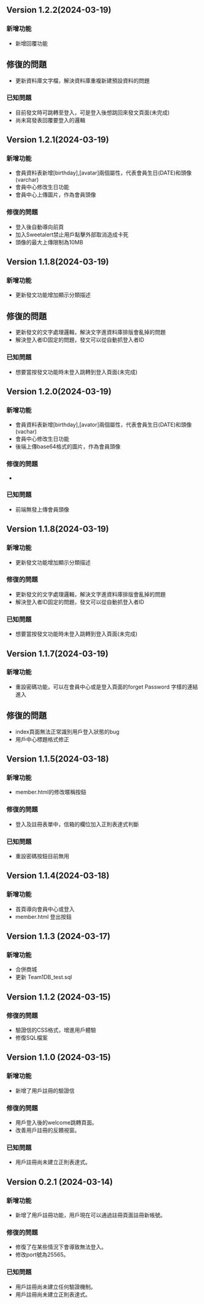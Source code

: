 ## Version 1.2.2(2024-03-19)

### 新增功能
- 新增回覆功能

## 修復的問題
- 更新資料庫文字檔，解決資料庫重複新建預設資料的問題

### 已知問題
- 目前發文時可跳轉至登入，可是登入後想跳回來發文頁面(未完成)
- 尚未寫發表回覆要登入的邏輯

## Version 1.2.1(2024-03-19)

### 新增功能
- 會員資料表新增[birthday],[avatar]兩個屬性，代表會員生日(DATE)和頭像(varchar)
- 會員中心修改生日功能
- 會員中心上傳圖片，作為會員頭像

### 修復的問題
- 登入後自動導向前頁
- 加入Sweetalert禁止用戶點擊外部取消造成卡死
- 頭像的最大上傳限制為10MB

## Version 1.1.8(2024-03-19)

### 新增功能
- 更新發文功能增加顯示分類描述


## 修復的問題
- 更新發文的文字處理邏輯，解決文字進資料庫排版會亂掉的問題
- 解決登入者ID固定的問題，發文可以從自動抓登入者ID

### 已知問題
- 想要當按發文功能時未登入跳轉到登入頁面(未完成)

## Version 1.2.0(2024-03-19)

### 新增功能
- 會員資料表新增[birthday],[avator]兩個屬性，代表會員生日(DATE)和頭像(vachar)
- 會員中心修改生日功能
- 後端上傳base64格式的圖片，作為會員頭像

### 修復的問題
- 

### 已知問題
- 前端無發上傳會員頭像

## Version 1.1.8(2024-03-19)

### 新增功能
- 更新發文功能增加顯示分類描述

### 修復的問題
- 更新發文的文字處理邏輯，解決文字進資料庫排版會亂掉的問題
- 解決登入者ID固定的問題，發文可以從自動抓登入者ID

### 已知問題
- 想要當按發文功能時未登入跳轉到登入頁面(未完成)

## Version 1.1.7(2024-03-19)

### 新增功能
- 重設密碼功能，可以在會員中心或是登入頁面的forget Password 字樣的連結進入

## 修復的問題
- index頁面無法正常識別用戶登入狀態的bug
- 用戶中心標題格式修正

## Version 1.1.5(2024-03-18)

### 新增功能
- member.html的修改暱稱按鈕

### 修復的問題
- 登入及註冊表單中，信箱的欄位加入正則表達式判斷

### 已知問題
- 重設密碼按鈕目前無用

## Version 1.1.4(2024-03-18)

### 新增功能
- 首頁導向會員中心或登入
- member.html 登出按鈕

## Version 1.1.3 (2024-03-17)

### 新增功能
- 合併商城
- 更新 Team1DB_test.sql


## Version 1.1.2 (2024-03-15)

### 修復的問題
- 驗證信的CSS格式，增進用戶體驗
- 修復SQL檔案


## Version 1.1.0 (2024-03-15)

### 新增功能
- 新增了用戶註冊的驗證信
### 修復的問題
- 用戶登入後的welcome跳轉頁面。
- 改善用戶註冊的反饋視窗。
### 已知問題
- 用戶註冊尚未建立正則表達式。


## Version 0.2.1 (2024-03-14)

### 新增功能
- 新增了用戶註冊功能，用戶現在可以通過註冊頁面註冊新帳號。

### 修復的問題
- 修復了在某些情況下會導致無法登入。
- 修改port號為25565。

### 已知問題
- 用戶註冊尚未建立任何驗證機制。
- 用戶註冊尚未建立正則表達式。